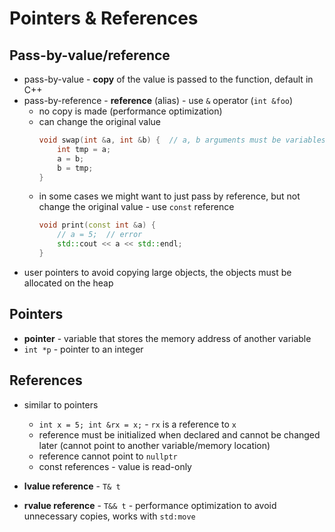 # Pointers & References

## Pass-by-value/reference

- pass-by-value - **copy** of the value is passed to the function, default in C++
- pass-by-reference - **reference** (alias) - use `&` operator (`int &foo`)
    - no copy is made (performance optimization)
    - can change the original value
      ```c++
      void swap(int &a, int &b) {  // a, b arguments must be variables, not literals
          int tmp = a;
          a = b;
          b = tmp;
      }
      ```
    - in some cases we might want to just pass by reference, but not change the original value - use `const` reference
      ```c++
      void print(const int &a) {
          // a = 5;  // error
          std::cout << a << std::endl;
      }
      ```
- user pointers to avoid copying large objects, the objects must be allocated on the heap

## Pointers

- **pointer** - variable that stores the memory address of another variable
- `int *p` - pointer to an integer

## References

- similar to pointers

    - `int x = 5; int &rx = x;` - `rx` is a reference to `x`
    - reference must be initialized when declared and cannot be changed later (cannot point to another variable/memory location)
    - reference cannot point to `nullptr`
    - const references - value is read-only

- **lvalue reference** - `T& t`
- **rvalue reference** - `T&& t` - performance optimization to avoid unnecessary copies, works with `std:move`